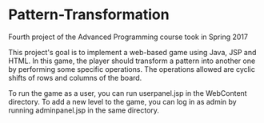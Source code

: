 # Pattern-Transformation
Fourth project of the Advanced Programming course took in Spring 2017

This project's goal is to implement a web-based game using Java, JSP and HTML. In this game, the player should transform a pattern into another one by performing some specific operations. The operations allowed are cyclic shifts of rows and columns of the board.

To run the game as a user, you can run userpanel.jsp in the WebContent directory. To add a new level to the game, you can log in as admin by running adminpanel.jsp in the same directory. 
